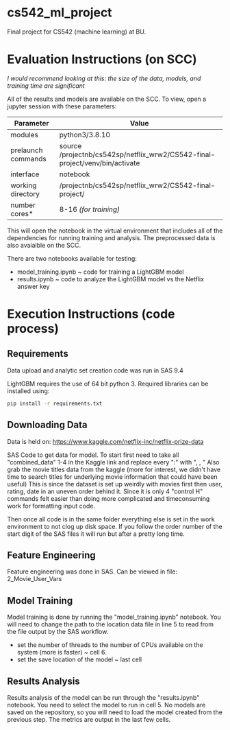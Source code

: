 # cs542_ml_project
Final project for CS542 (machine learning) at BU.

# Evaluation Instructions (on SCC)
*I would recommend looking at this: the size of the data, models, and training time are significant*

All of the results and models are available on the SCC. To view, open a jupyter session with these parameters:

| Parameter          | Value                                                                        |
|--------------------|------------------------------------------------------------------------------|
| modules            | python3/3.8.10                                                               |
| prelaunch commands | source /projectnb/cs542sp/netflix_wrw2/CS542-final-project/venv/bin/activate |
| interface          | notebook                                                                     |
| working directory  | /projectnb/cs542sp/netflix_wrw2/CS542-final-project/                         |
| number cores*      | 8-16 *(for training)*                                                        |

This will open the notebook in the virtual environment that includes all of the dependencies for running training and analysis. The preprocessed data is also avaialble on the SCC.

There are two notebooks available for testing:
 - model_training.ipynb ~ code for training a LightGBM model
 - results.ipynb ~ code to analyze the LightGBM model vs the Netflix answer key

# Execution Instructions (code process)

## Requirements
Data upload and analytic set creation code was run in SAS 9.4

LightGBM requires the use of 64 bit python 3. Required libraries can be installed using:

```bash
pip install -r requirements.txt
```
## Downloading Data
Data is held on: https://www.kaggle.com/netflix-inc/netflix-prize-data

SAS Code to get data for model. To start first need to take all "combined_data" 1-4 in the Kaggle link and replace every ":" with ", ,           "
Also grab the movie titles data from the kaggle (more for interest, we didn't have time to search titles for underlying movie information that could have been useful)
This is since the dataset is set up weirdly with movies first then user, rating, date in an uneven order behind it. Since it is only 4 "control H" commands felt easier than doing more complicated and timeconsuming work for formatting input code. 

Then once all code is in the same folder everything else is set in the work environment to not clog up disk space. If you follow the order number of the start digit of the SAS files it will run but after a pretty long time.

## Feature Engineering
Feature engineering was done in SAS. Can be viewed in file: 2_Movie_User_Vars

## Model Training
Model training is done by running the "model_training.ipynb" notebook. You will need to change the path to the location data file in line 5 to read from the file output by the SAS workflow. 
 - set the number of threads to the number of CPUs available on the system (more is faster) ~ cell 6.
 - set the save location of the model ~ last cell

## Results Analysis
Results analysis of the model can be run through the "results.ipynb" notebook. You need to select the model to run in cell 5. No models are saved on the repository, so you will need to load the model created from the previous step. The metrics are output in the last few cells.

